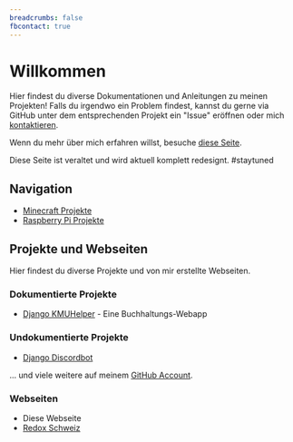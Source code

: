 ```yaml
---
breadcrumbs: false
fbcontact: true
---
```


# Willkommen

Hier findest du diverse Dokumentationen und Anleitungen zu meinen Projekten!
Falls du irgendwo ein Problem findest, kannst du gerne via GitHub unter dem entsprechenden Projekt ein "Issue" eröffnen oder mich [kontaktieren](diverses/rafaelurben/#kontakt).

Wenn du mehr über mich erfahren willst, besuche [diese Seite](diverses/rafaelurben/#über-rafael-urben).

Diese Seite ist veraltet und wird aktuell komplett redesignt. #staytuned

## Navigation

- [Minecraft Projekte](minecraft/)
- [Raspberry Pi Projekte](raspberrypi/)

## Projekte und Webseiten

Hier findest du diverse Projekte und von mir erstellte Webseiten.

### Dokumentierte Projekte

- [Django KMUHelper](https://rafaelurben.github.io/django-kmuhelper/) - Eine Buchhaltungs-Webapp

### Undokumentierte Projekte

- [Django Discordbot](https://github.com/rafaelurben/django-discordbot)

... und viele weitere auf meinem [GitHub Account](https://github.com/rafaelurben).

### Webseiten

- Diese Webseite
- [Redox Schweiz](https://rafaelurben.github.io/redoxschweiz.ch/)
